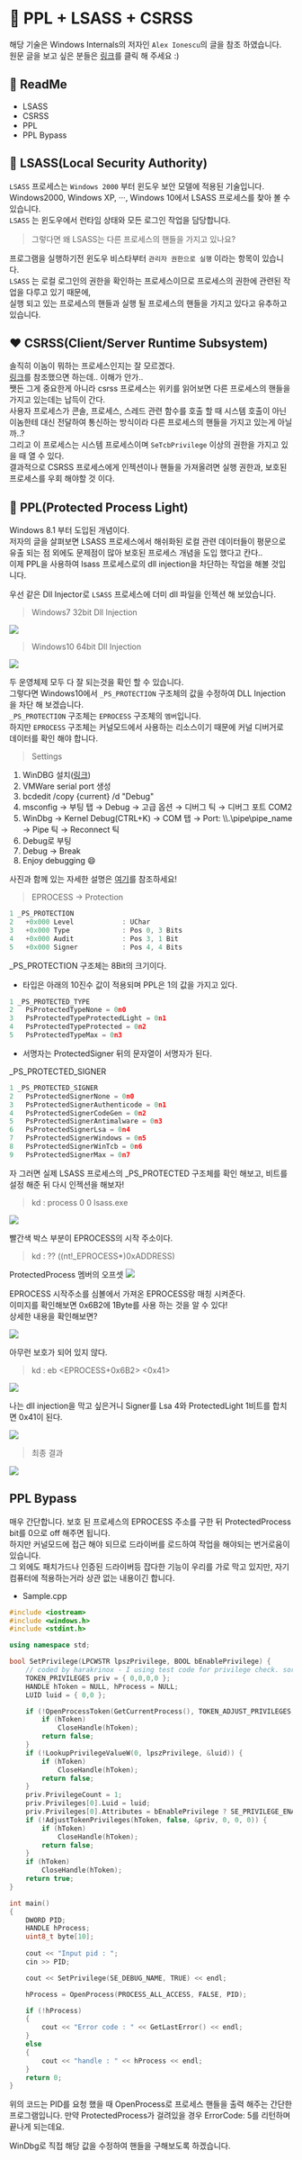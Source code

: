 
# :speech_balloon: PPL + LSASS + CSRSS

해당 기술은 Windows Internals의 저자인 `Alex Ionescu`의 글을 참조 하였습니다.</br>
원문 글을 보고 싶은 분들은 <a href="http://www.alex-ionescu.com/?p=97">링크</a>를 클릭 해 주세요 :)

## :green_book: ReadMe
  - LSASS
  - CSRSS
  - PPL
  - PPL Bypass
  
## :purple_heart: LSASS(Local Security Authority)

`LSASS` 프로세스는 `Windows 2000` 부터 윈도우 보안 모델에 적용된 기술입니다.</br>
Windows2000, Windows XP, ···, Windows 10에서 LSASS 프로세스를 찾아 볼 수 있습니다.</br>
`LSASS` 는 윈도우에서 런타임 상태와 모든 로그인 작업을 담당합니다.</br>
> 그렇다면 왜 LSASS는 다른 프로세스의 핸들을 가지고 있나요?

프로그램을 실행하기전 윈도우 비스타부터 `관리자 권한으로 실행` 이라는 항목이 있습니다.</br>
`LSASS` 는 로컬 로그인의 권한을 확인하는 프로세스이므로 프로세스의 권한에 관련된 작업을 다루고 있기 때문에, </br>
실행 되고 있는 프로세스의 핸들과 실행 될 프로세스의 핸들을 가지고 있다고 유추하고 있습니다.

## :heart: CSRSS(Client/Server Runtime Subsystem)

솔직히 이놈이 뭐하는 프로세스인지는 잘 모르겠다.<br>
<a href="https://ko.wikipedia.org/wiki/%ED%81%B4%EB%9D%BC%EC%9D%B4%EC%96%B8%ED%8A%B8/%EC%84%9C%EB%B2%84_%EB%9F%B0%ED%83%80%EC%9E%84_%ED%95%98%EC%9C%84_%EC%8B%9C%EC%8A%A4%ED%85%9C">링크</a>를 참조했으면 하는데.. 이해가 안가..<br>
쨋든 그게 중요한게 아니라 csrss 프로세스는 위키를 읽어보면 다른 프로세스의 핸들을 가지고 있는데는 납득이 간다.<br>
사용자 프로세스가 콘솔, 프로세스, 스레드 관련 함수를 호출 할 때 시스템 호출이 아닌 이놈한테 대신 전달하여 통신하는 방식이라 다른 프로세스의 핸들을 가지고 있는게 아닐까..?<br>
그리고 이 프로세스는 시스템 프로세스이며 `SeTcbPrivilege` 이상의 권한을 가지고 있을 때 열 수 있다.<br>
결과적으로 CSRSS 프로세스에게 인젝션이나 핸들을 가져올려면 실행 권한과, 보호된 프로세스를 우회 해야할 것 이다.<br>

## :blue_heart: PPL(Protected Process Light)

Windows 8.1 부터 도입된 개념이다.</br>
저자의 글을 살펴보면 LSASS 프로세스에서 해쉬화된 로컬 관련 데이터들이 평문으로 유출 되는 점 외에도 문제점이 많아 보호된 프로세스 개념을 도입 했다고 칸다..<br>
이제 PPL을 사용하여 lsass 프로세스로의 dll injection을 차단하는 작업을 해볼 것입니다.<br>

우선 같은 Dll Injector로 `LSASS` 프로세스에 더미 dll 파일을 인젝션 해 보았습니다.

> Windows7 32bit Dll Injection
<img src="https://user-images.githubusercontent.com/40850499/43191449-2cc2ed72-9036-11e8-9318-4d9575e8eeaf.PNG"/>

> Windows10 64bit Dll Injection
<img src="https://user-images.githubusercontent.com/40850499/43191450-2dbeed2a-9036-11e8-96f1-5805c086ee20.PNG"/>

두 운영체제 모두 다 잘 되는것을 확인 할 수 있습니다.<br>
그렇다면 Windows10에서 `_PS_PROTECTION` 구조체의 값을 수정하여 DLL Injection을 차단 해 보겠습니다.<br>
`_PS_PROTECTION` 구조체는 `EPROCESS` 구조체의 `멤버`입니다.<br>
하지만 `EPROCESS` 구조체는 커널모드에서 사용하는 리소스이기 때문에 커널 디버거로 데이터를 확인 해야 합니다.</br>

> Settings

1. WinDBG 설치(<a href="http://www.windbg.org/">링크</a>)
2. VMWare serial port 생성
3. bcdedit /copy {current} /d "Debug"
4. msconfig → 부팅 탭 → Debug → 고급 옵션 → 디버그 틱 → 디버그 포트 COM2
5. WinDbg → Kernel Debug(CTRL+K) → COM 탭 → Port: \\\\.\\pipe\\pipe_name → Pipe 틱 → Reconnect 틱
6. Debug로 부팅
7. Debug → Break
8. Enjoy debugging :smile:

사진과 함께 있는 자세한 설명은 <a href="http://ruinick.tistory.com/96">여기</a>를 참조하세요!

> EPROCESS → Protection

```C
1 _PS_PROTECTION
2   +0x000 Level            : UChar
3   +0x000 Type             : Pos 0, 3 Bits
4   +0x000 Audit            : Pos 3, 1 Bit
5   +0x000 Signer           : Pos 4, 4 Bits
```
_PS_PROTECTION 구조체는 8Bit의 크기이다.<br>

- 타입은 아래의 10진수 값이 적용되며 PPL은 1의 값을 가지고 있다.

```C
1 _PS_PROTECTED_TYPE
2   PsProtectedTypeNone = 0n0
3   PsProtectedTypeProtectedLight = 0n1
4   PsProtectedTypeProtected = 0n2
5   PsProtectedTypeMax = 0n3
```

- 서명자는 ProtectedSigner 뒤의 문자열이 서명자가 된다.

_PS_PROTECTED_SIGNER
```C
1 _PS_PROTECTED_SIGNER
2   PsProtectedSignerNone = 0n0
3   PsProtectedSignerAuthenticode = 0n1
4   PsProtectedSignerCodeGen = 0n2
5   PsProtectedSignerAntimalware = 0n3
6   PsProtectedSignerLsa = 0n4
7   PsProtectedSignerWindows = 0n5
8   PsProtectedSignerWinTcb = 0n6
9   PsProtectedSignerMax = 0n7
```

자 그러면 실제 LSASS 프로세스의 _PS_PROTECTED 구조체를 확인 해보고, 비트를 설정 해준 뒤 다시 인젝션을 해보자!<br>

> kd : process 0 0 lsass.exe

<img src="https://user-images.githubusercontent.com/40850499/43199611-82948276-904d-11e8-81f3-99eebeb0f21d.PNG"/>

빨간색 박스 부분이 EPROCESS의 시작 주소이다.

> kd : ?? ((nt!_EPROCESS*)0xADDRESS)

ProtectedProcess 멤버의 오프셋
<img src="https://user-images.githubusercontent.com/40850499/43199618-83151e18-904d-11e8-89c6-60579042ddaf.PNG"/>

EPROCESS 시작주소를 심볼에서 가져온 EPROCESS랑 매칭 시켜준다.<br>
이미지를 확인해보면 0x6B2에 1Byte를 사용 하는 것을 알 수 있다!<br>
상세한 내용을 확인해보면?<br>

<img src="https://user-images.githubusercontent.com/40850499/43199616-82eb85ee-904d-11e8-95ed-c98caa702f66.PNG"/>

아무런 보호가 되어 있지 않다.<br>

> kd : eb <EPROCESS+0x6B2> <0x41>
	
<img src="https://user-images.githubusercontent.com/40850499/43199613-82c04d52-904d-11e8-9607-70a8823622b1.PNG"/>

나는 dll injection을 막고 싶은거니 Signer를 Lsa 4와 ProtectedLight 1비트를 합치면 0x41이 된다.<br>

<img src="https://user-images.githubusercontent.com/40850499/43199620-8343f602-904d-11e8-958c-70043ace44fe.PNG"/>

> 최종 결과
<img src="https://user-images.githubusercontent.com/40850499/43199609-82671b24-904d-11e8-851a-c9119fc18e2c.PNG"/>


## PPL Bypass

매우 간단합니다. 보호 된 프로세스의 EPROCESS 주소를 구한 뒤 ProtectedProcess bit를 0으로 off 해주면 됩니다.<br>
하지만 커널모드에 접근 해야 되므로 드라이버를 로드하여 작업을 해야되는 번거로움이 있습니다.<br>
그 외에도 패치가드나 인증된 드라이버등 잡다한 기능이 우리를 가로 막고 있지만, 자기 컴퓨터에 적용하는거라 상관 없는 내용이긴 합니다.<br>

- Sample.cpp
```CPP
#include <iostream>
#include <windows.h>
#include <stdint.h>

using namespace std;

bool SetPrivilege(LPCWSTR lpszPrivilege, BOOL bEnablePrivilege) {
	// coded by harakrinox - I using test code for privilege check. sorry :(
	TOKEN_PRIVILEGES priv = { 0,0,0,0 };
	HANDLE hToken = NULL, hProcess = NULL;
	LUID luid = { 0,0 };

	if (!OpenProcessToken(GetCurrentProcess(), TOKEN_ADJUST_PRIVILEGES, &hToken)) {
		if (hToken)
			CloseHandle(hToken);
		return false;
	}
	if (!LookupPrivilegeValueW(0, lpszPrivilege, &luid)) {
		if (hToken)
			CloseHandle(hToken);
		return false;
	}
	priv.PrivilegeCount = 1;
	priv.Privileges[0].Luid = luid;
	priv.Privileges[0].Attributes = bEnablePrivilege ? SE_PRIVILEGE_ENABLED : SE_PRIVILEGE_REMOVED;
	if (!AdjustTokenPrivileges(hToken, false, &priv, 0, 0, 0)) {
		if (hToken)
			CloseHandle(hToken);
		return false;
	}
	if (hToken)
		CloseHandle(hToken);
	return true;
}

int main()
{
	DWORD PID;
	HANDLE hProcess;
	uint8_t byte[10];
	
	cout << "Input pid : ";
	cin >> PID;

	cout << SetPrivilege(SE_DEBUG_NAME, TRUE) << endl;

	hProcess = OpenProcess(PROCESS_ALL_ACCESS, FALSE, PID);

	if (!hProcess)
	{
		cout << "Error code : " << GetLastError() << endl;
	}
	else
	{
		cout << "handle : " << hProcess << endl;
	}
	return 0;
}
```
위의 코드는 PID를 요청 했을 때 OpenProcess로 프로세스 핸들을 출력 해주는 간단한 프로그램입니다.
만약 ProtectedProcess가 걸려있을 경우 ErrorCode: 5를 리턴하며 끝나게 되는데요.

WinDbg로 직접 해당 값을 수정하여 핸들을 구해보도록 하겠습니다.

